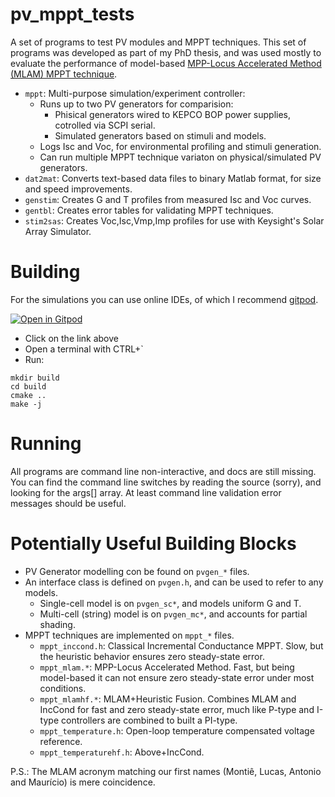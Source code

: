 # pv_mppt_tests

A set of programs to test PV modules and MPPT techniques. This set of programs was developed as part of my PhD thesis, and was used mostly to evaluate the performance of model-based [MPP-Locus Accelerated Method (MLAM) MPPT technique](https://ieeexplore.ieee.org/document/6220896).

* `mppt`: Multi-purpose simulation/experiment controller:
  * Runs up to two PV generators for comparision:
    * Phisical generators wired to KEPCO BOP power supplies, cotrolled via SCPI serial.
    * Simulated generators based on stimuli and models.
  * Logs Isc and Voc, for environmental profiling and stimuli generation.
  * Can run multiple MPPT technique variaton on physical/simulated PV generators.
* `dat2mat`: Converts text-based data files to binary Matlab format, for size and speed improvements.
* `genstim`: Creates G and T profiles from measured Isc and Voc curves.
* `gentbl`: Creates error tables for validating MPPT techniques.
* `stim2sas`: Creates Voc,Isc,Vmp,Imp profiles for use with Keysight's Solar Array Simulator.

# Building

For the simulations you can use online IDEs, of which I recommend [gitpod](gitpod.io).

[![Open in Gitpod](https://gitpod.io/button/open-in-gitpod.svg)](gitpod.io#github.com/lhartmann/pv_mppt_tests)

* Click on the link above
* Open a terminal with CTRL+`
* Run:
```
mkdir build
cd build
cmake ..
make -j
```

# Running

All programs are command line non-interactive, and docs are still missing. You can find the command line switches by reading the source (sorry), and looking for the args[] array. At least command line validation error messages should be useful.

# Potentially Useful Building Blocks

* PV Generator modelling con be found on `pvgen_*` files.
* An interface class is defined on `pvgen.h`, and can be used to refer to any models.
  * Single-cell model is on `pvgen_sc*`, and models uniform G and T.
  * Multi-cell (string) model is on `pvgen_mc*`, and accounts for partial shading.
* MPPT techniques are implemented on `mppt_*` files.
  * `mppt_inccond.h`: Classical Incremental Conductance MPPT. Slow, but the heuristic behavior ensures zero steady-state error.
  * `mppt_mlam.*`: MPP-Locus Accelerated Method. Fast, but being model-based it can not ensure zero steady-state error under most conditions.
  * `mppt_mlamhf.*`: MLAM+Heuristic Fusion. Combines MLAM and IncCond for fast and zero steady-state error, much like P-type and I-type controllers are combined to built a PI-type.
  * `mppt_temperature.h`: Open-loop temperature compensated voltage reference.
  * `mppt_temperaturehf.h`: Above+IncCond.

P.S.: The MLAM acronym matching our first names (Montiê, Lucas, Antonio and Maurício) is mere coincidence.
